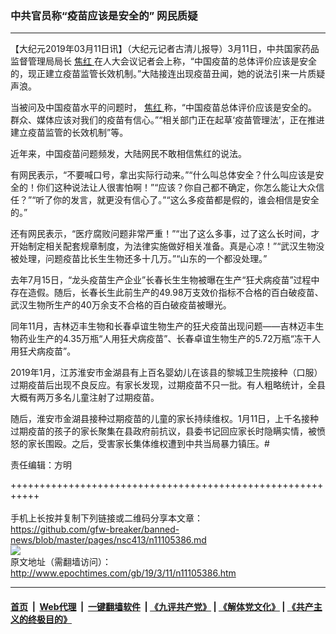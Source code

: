 ### 中共官员称“疫苗应该是安全的” 网民质疑
------------------------

<p>
 【大纪元2019年03月11日讯】（大纪元记者古清儿报导）3月11日，中共国家药品监督管理局局长
 <a href="http://www.epochtimes.com/gb/tag/%E7%84%A6%E7%BA%A2.html">
  焦红
 </a>
 在人大会议记者会上称，“中国疫苗的总体评价应该是安全的，现正建立疫苗监管长效机制。”大陆接连出现疫苗丑闻，她的说法引来一片质疑声浪。
</p>
<p>
 当被问及中国疫苗水平的问题时，
 <a href="http://www.epochtimes.com/gb/tag/%E7%84%A6%E7%BA%A2.html">
  焦红
 </a>
 称，“中国疫苗总体评价应该是安全的。群众、媒体应该对我们的疫苗有信心。”“相关部门正在起草‘疫苗管理法’，正在推进建立疫苗监管的长效机制”等。
</p>
<p>
 近年来，中国疫苗问题频发，大陆网民不敢相信焦红的说法。
</p>
<p>
 有网民表示，“不要喊口号，拿出实际行动来。”“什么叫总体安全？什么叫应该是安全的！你们这种说法让人很害怕啊！”“应该？你自己都不确定，你怎么能让大众信任？”“听了你的发言，就更没有信心了。”“这么多疫苗都是假的，谁会相信是安全的。”
</p>
<p>
 还有网民表示，“医疗腐败问题非常严重！”“岀了这么多事，过了这么长时间，才开始制定相关配套规章制度，为法律实施做好相关准备。真是心凉！”“武汉生物没被处理，问题疫苗比长生生物还多十几万。”“山东的一个都没处理。”
</p>
<p>
 去年7月15日，“龙头疫苗生产企业”长春长生生物被曝在生产“狂犬病疫苗”过程中存在造假。随后，长春长生此前生产的49.98万支效价指标不合格的百白破疫苗、武汉生物所生产的40万余支不合格的百白破疫苗被曝光。
</p>
<p>
 同年11月，吉林迈丰生物和长春卓谊生物生产的狂犬疫苗出现问题——吉林迈丰生物药业生产的4.35万瓶“人用狂犬病疫苗”、长春卓谊生物生产的5.72万瓶“冻干人用狂犬病疫苗”。
</p>
<p>
 2019年1月，江苏淮安市金湖县有上百名婴幼儿在该县的黎城卫生院接种（口服）过期疫苗后出现不良反应。有家长发现，过期疫苗不只一批。有人粗略统计，全县大概有两万多名儿童注射了过期疫苗。
</p>
<p>
 随后，淮安市金湖县接种过期疫苗的儿童的家长持续维权。1月11日，上千名接种过期疫苗的孩子的家长聚集在县政府前抗议，县委书记回应家长时隐瞒实情，被愤怒的家长围殴。之后，受害家长集体维权遭到中共当局暴力镇压。#
</p>
<p>
 责任编辑：方明
</p>

+++++++++++++++++++++++++++++++++++++++++++++++++++++++++++<br/><br/>
手机上长按并复制下列链接或二维码分享本文章：<br/>
https://github.com/gfw-breaker/banned-news/blob/master/pages/nsc413/n11105386.md <br/>
<a href='https://github.com/gfw-breaker/banned-news/blob/master/pages/nsc413/n11105386.md'><img src='https://github.com/gfw-breaker/banned-news/blob/master/pages/nsc413/n11105386.md.png'/></a> <br/>
原文地址（需翻墙访问）：http://www.epochtimes.com/gb/19/3/11/n11105386.htm


------------------------
#### [首页](https://github.com/gfw-breaker/banned-news/blob/master/README.md) &nbsp;|&nbsp; [Web代理](https://github.com/labour-camp/helloworld) &nbsp;|&nbsp; [一键翻墙软件](https://github.com/gfw-breaker/nogfw/blob/master/README.md) &nbsp;| [《九评共产党》](https://github.com/gfw-breaker/9ping.md/blob/master/README.md#九评之一评共产党是什么) | [《解体党文化》](https://github.com/gfw-breaker/jtdwh.md/blob/master/README.md) | [《共产主义的终极目的》](https://github.com/gfw-breaker/gczydzjmd.md/blob/master/README.md)


